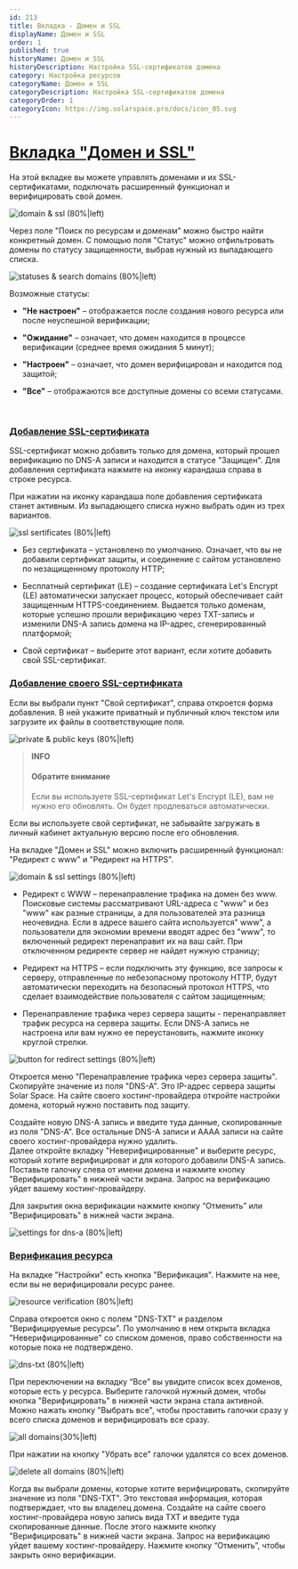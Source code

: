 ```yaml
---
id: 213
title: Вкладка - Домен и SSL
displayName: Домен и SSL
order: 1
published: true
historyName: Домен и SSL
historyDescription: Настройка SSL-сертификатов домена
category: Настройка ресурсов
categoryName: Домен и SSL
categoryDescription: Настройка SSL-сертификатов домена
categoryOrder: 1
categoryIcon: https://img.solarspace.pro/docs/icon_05.svg
---
```



# [Вкладка "Домен и SSL"](domain-&-ssl)
На этой вкладке вы можете управлять доменами и их SSL-сертификатами, подключать расширенный функционал и верифицировать свой домен.

![domain & ssl (80%|left)](https://img.solarspace.pro/docs/field-domain&ssl.jpg "Вкладка Домен и SSL")


Через поле "Поиск по ресурсам и доменам" можно быстро найти конкретный домен. С помощью поля "Статус" можно отфильтровать домены по статусу защищенности, выбрав нужный из выпадающего списка.

![statuses & search domains (80%|left)](https://img.solarspace.pro/docs/search-status-domain&ssl.jpg "Статусы и поиск доменов")

Возможные статусы:

- **"Не настроен"** – отображается после создания нового ресурса или после неуспешной верификации;

- **"Ожидание"** – означает, что домен находится в процессе верификации (среднее время ожидания 5 минут);

- **"Настроен"** – означает, что домен верифицирован и находится под защитой;

- **"Все"** – отображаются все доступные домены со всеми статусами.

<br/>

### [Добавление SSL-сертификата](adding-ssl-certificate)
SSL-сертификат можно добавить только для домена, который прошел верификацию по DNS-A записи и находится в статусе "Защищен". Для добавления сертификата нажмите на иконку карандаша справа в строке ресурса.

При нажатии на иконку карандаша поле добавления сертификата станет активным. Из выпадающего списка нужно выбрать один из трех вариантов.

![ssl sertificates (80%|left)](https://img.solarspace.pro/docs/sertificates-domain&ssl.jpg "Выбор SSL сертфииката")

- Без сертификата – установлено по умолчанию. Означает, что вы не добавили сертификат защиты, и соединение с сайтом установлено по незащищенному протоколу HTTP;

- Бесплатный сертификат (LE) – создание сертификата Let's Encrypt (LE) автоматически запускает процесс, который обеспечивает сайт защищенным HTTPS-соединением. Выдается только доменам, которые успешно прошли верификацию через TXT-запись и изменили DNS-A запись домена на IP-адрес, сгенерированный платформой;

- Свой сертификат – выберите этот вариант, если хотите добавить свой SSL-сертификат.



### [Добавление своего SSL-сертификата](adding-custom-ssl-certificate)

Если вы выбрали пункт "Свой сертификат", справа откроется форма добавления. В ней укажите приватный и публичный ключ текстом или загрузите их файлы в соответствующие поля.

![private & public keys (80%|left)](https://img.solarspace.pro/docs/keys-domain&ssl.jpg "Добавление приватного и публичного ключа")

> **INFO**
> #### Обратите внимание
> Если вы используете SSL-сертификат Let's Encrypt (LE), вам не нужно его обновлять. Он будет продлеваться автоматически.  

Если вы используете свой сертификат, не забывайте загружать в личный кабинет актуальную версию после его обновления.

На вкладке "Домен и SSL" можно включить расширенный функционал: "Редирект с www" и "Редирект на HTTPS".

![domain & ssl settings (80%|left)](https://img.solarspace.pro/docs/settings-domain&ssl.jpg "Настройки домена и SSL")

- Редирект с WWW – перенаправление трафика на домен без www.
Поисковые системы рассматривают URL-адреса с "www" и без "www" как разные страницы, а для пользователей эта разница неочевидна. Если в адресе вашего сайта используется" www", а пользователи для экономии времени вводят адрес без "www", то включенный редирект перенаправит их на ваш сайт. При отключенном редиректе сервер не найдет нужную страницу;

- Редирект на HTTPS – если подключить эту функцию, все запросы к серверу, отправленные по небезопасному протоколу HTTP, будут автоматически переходить на безопасный протокол HTTPS, что сделает взаимодействие пользователя с сайтом защищенным;

- Перенаправление трафика через сервера защиты - перенаправляет трафик ресурса на сервера защиты. Если DNS-A запись не настроена или вам нужно ее переустановить, нажмите иконку круглой стрелки.  

![button for redirect settings (80%|left)](https://img.solarspace.pro/docs/redirect1-domain&ssl.jpg "Кнопка установки редиректа")

Откроется меню "Перенаправление трафика через сервера защиты". Скопируйте значение из поля "DNS-A". Это IP-адрес сервера защиты Solar Space. На сайте своего хостинг-провайдера откройте настройки домена, который нужно поставить под защиту.  

Создайте новую DNS-A запись и введите туда данные, скопированные из поля "DNS-A". Все остальные DNS-A записи и AAAA записи на сайте своего хостинг-провайдера нужно удалить.   
Далее откройте вкладку "Неверифицированные" и выберите ресурс, который хотите верифицироват и для которого добавили DNS-A запись.  
Поставьте галочку слева от имени домена и нажмите кнопку "Верифицировать" в нижней части экрана. Запрос на верификацию уйдет вашему хостинг-провайдеру.  

Для закрытия окна верификации нажмите кнопку “Отменить” или "Верифицировать" в нижней части экрана.

![settings for dns-a (80%|left)](https://img.solarspace.pro/docs/cancel-or-save-domain&ssl.jpg "Настройка DNS-A записи")

### [Верификация ресурса](resource-verification)


На вкладке "Настройки" есть кнопка "Верификация". Нажмите на нее, если вы не верифицировали ресурс ранее.

![resource verification (80%|left)](https://img.solarspace.pro/docs/dns-txt1-domain&ssl.jpg "")

Справа откроется окно с полем "DNS-TXT" и разделом "Верифицируемые ресурсы". По умолчанию в нем открыта вкладка "Неверифицированные" со списком доменов, право собственности на которые пока не подтверждено.

![dns-txt (80%|left)](https://img.solarspace.pro/docs/dns-txt2-domain&ssl.jpg "Настройка DNS-TXT записи")

При переключении на вкладку “Все” вы увидите список всех доменов, которые есть у ресурса. Выберите галочкой нужный домен, чтобы кнопка "Верифицировать" в нижней части экрана стала активной. Можно нажать кнопку "Выбрать все", чтобы проставить галочки сразу у всего списка доменов и верифицировать все сразу.

![all domains(30%|left)](https://img.solarspace.pro/docs/dns-txt3-domain&ssl.jpg "Список всех доменов")

При нажатии на кнопку "Убрать все" галочки удалятся со всех доменов.

![delete all domains (80%|left)](https://img.solarspace.pro/docs/dns-txt4-domain&ssl.jpg "Убрать все домены из списка для редактирования")

Когда вы выбрали домены, которые хотите верифицировать, скопируйте значение из поля "DNS-TXT". Это текстовая информация, которая подтверждает, что вы владелец домена. Создайте на сайте своего хостинг-провайдера новую запись вида TXT и введите туда скопированные данные.
После этого нажмите кнопку "Верифицировать" в нижней части экрана. Запрос на верификацию уйдет вашему хостинг-провайдеру.
Нажмите кнопку “Отменить”, чтобы закрыть окно верификации.


